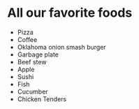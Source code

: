 # All our favorite foods

- Pizza
- Coffee
- Oklahoma onion smash burger
- Garbage plate
- Beef stew
- Apple
- Sushi
- Fish
- Cucumber
- Chicken Tenders
